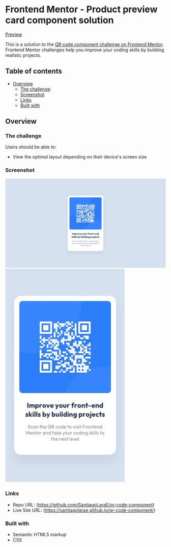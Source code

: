 # Frontend Mentor - Product preview card component solution

[Preview](https://santiagolarae.github.io/qr-code-component/)

This is a solution to the [QR code component challenge on Frontend Mentor](https://www.frontendmentor.io/challenges/qr-code-component-iux_sIO_H). Frontend Mentor challenges help you improve your coding skills by building realistic projects. 


## Table of contents

- [Overview](#overview)
  - [The challenge](#the-challenge)
  - [Screenshot](#screenshot)
  - [Links](#links)
  - [Built with](#built-with)

## Overview

### The challenge
Users should be able to:

- View the optimal layout depending on their device's screen size

### Screenshot

![Preview](./design/desktop-design.jpg)
![Mobile Preview](./design/mobile-design.jpg)

### Links

- Repo URL: (https://github.com/SantiagoLaraE/qr-code-component)
- Live Site URL: (https://santiagolarae.github.io/qr-code-component/)

### Built with

- Semantic HTML5 markup
- CSS
